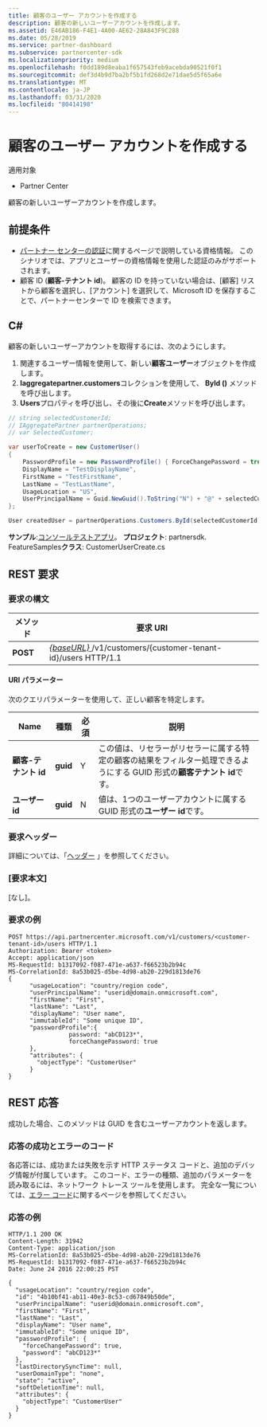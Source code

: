 ```yaml
---
title: 顧客のユーザー アカウントを作成する
description: 顧客の新しいユーザーアカウントを作成します。
ms.assetid: E46AB186-F4E1-4A00-AE62-28A843F9C288
ms.date: 05/28/2019
ms.service: partner-dashboard
ms.subservice: partnercenter-sdk
ms.localizationpriority: medium
ms.openlocfilehash: f0dd189d8eaba1f657543feb9acebda90521f0f1
ms.sourcegitcommit: def3d4b9d7ba2bf5b1fd268d2e71dae5d5f65a6e
ms.translationtype: MT
ms.contentlocale: ja-JP
ms.lasthandoff: 03/31/2020
ms.locfileid: "80414198"
---
```

# <a name="create-user-accounts-for-a-customer"></a>顧客のユーザー アカウントを作成する

適用対象

- Partner Center

顧客の新しいユーザーアカウントを作成します。

## <a name="prerequisites"></a>前提条件

- [パートナー センターの認証](partner-center-authentication.md)に関するページで説明している資格情報。 このシナリオでは、アプリとユーザーの資格情報を使用した認証のみがサポートされます。
- 顧客 ID (**顧客-テナント id**)。 顧客の ID を持っていない場合は、[顧客] リストから顧客を選択し、[アカウント] を選択して、Microsoft ID を保存することで、パートナーセンターで ID を検索できます。

## <a name="c"></a>C\#

顧客の新しいユーザーアカウントを取得するには、次のようにします。

1. 関連するユーザー情報を使用して、新しい**顧客ユーザー**オブジェクトを作成します。
2. **Iaggregatepartner.customers**コレクションを使用して、 **ById ()** メソッドを呼び出します。
3. **Users**プロパティを呼び出し、その後に**Create**メソッドを呼び出します。

``` csharp
// string selectedCustomerId;
// IAggregatePartner partnerOperations;
// var SelectedCustomer;

var userToCreate = new CustomerUser()
{
    PasswordProfile = new PasswordProfile() { ForceChangePassword = true, Password = "Password!1" },
    DisplayName = "TestDisplayName",
    FirstName = "TestFirstName",
    LastName = "TestLastName",
    UsageLocation = "US",
    UserPrincipalName = Guid.NewGuid().ToString("N") + "@" + selectedCustomer.CompanyProfile.Domain.ToString()
};

User createdUser = partnerOperations.Customers.ById(selectedCustomerId).Users.Create(userToCreate);
```

**サンプル**:[コンソールテストアプリ](console-test-app.md)。 **プロジェクト**: partnersdk. FeatureSamples**クラス**: CustomerUserCreate.cs

## <a name="rest-request"></a>REST 要求

### <a name="request-syntax"></a>要求の構文

| メソッド   | 要求 URI                                                                                  |
|----------|----------------------------------------------------------------------------------------------|
| **POST** | [ *{baseURL}* ](partner-center-rest-urls.md)/v1/customers/{customer-tenant-id}/users HTTP/1.1 |

#### <a name="uri-parameters"></a>URI パラメーター

次のクエリパラメーターを使用して、正しい顧客を特定します。

| Name | 種類 | 必須 | 説明 |
|----- |----- | -------- |------------ |
| **顧客-テナント id** | **guid** | Y | この値は、リセラーがリセラーに属する特定の顧客の結果をフィルター処理できるようにする GUID 形式の**顧客テナント id**です。 |
| **ユーザー id** | **guid** | N | 値は、1つのユーザーアカウントに属する GUID 形式の**ユーザー id**です。 |

### <a name="request-headers"></a>要求ヘッダー

詳細については、「[ヘッダー](headers.md) 」を参照してください。

### <a name="request-body"></a>[要求本文]

[なし]。

### <a name="request-example"></a>要求の例

```http
POST https://api.partnercenter.microsoft.com/v1/customers/<customer-tenant-id>/users HTTP/1.1
Authorization: Bearer <token>
Accept: application/json
MS-RequestId: b1317092-f087-471e-a637-f66523b2b94c
MS-CorrelationId: 8a53b025-d5be-4d98-ab20-229d1813de76
{
      "usageLocation": "country/region code",
      "userPrincipalName": "userid@domain.onmicrosoft.com",
      "firstName": "First",
      "lastName": "Last",
      "displayName": "User name",  
      "immutableId": "Some unique ID",
      "passwordProfile":{
                 password: "abCD123*",
                 forceChangePassword: true
      },
      "attributes": {
        "objectType": "CustomerUser"
      }
}
```

## <a name="rest-response"></a>REST 応答

成功した場合、このメソッドは GUID を含むユーザーアカウントを返します。

### <a name="response-success-and-error-codes"></a>応答の成功とエラーのコード

各応答には、成功または失敗を示す HTTP ステータス コードと、追加のデバッグ情報が付属しています。 このコード、エラーの種類、追加のパラメーターを読み取るには、ネットワーク トレース ツールを使用します。 完全な一覧については、[エラー コード](error-codes.md)に関するページを参照してください。

### <a name="response-example"></a>応答の例

```http
HTTP/1.1 200 OK
Content-Length: 31942
Content-Type: application/json
MS-CorrelationId: 8a53b025-d5be-4d98-ab20-229d1813de76
MS-RequestId: b1317092-f087-471e-a637-f66523b2b94c
Date: June 24 2016 22:00:25 PST

{
  "usageLocation": "country/region code",
  "id": "4b10bf41-ab11-40e3-8c53-cd67849b50de",
  "userPrincipalName": "userid@domain.onmicrosoft.com",
  "firstName": "First",
  "lastName": "Last",
  "displayName": "User name",
  "immutableId": "Some unique ID",
  "passwordProfile": {
    "forceChangePassword": true,
    "password": "abCD123*"
  },
  "lastDirectorySyncTime": null,
  "userDomainType": "none",
  "state": "active",
  "softDeletionTime": null,
  "attributes": {
    "objectType": "CustomerUser"
  }
}
```